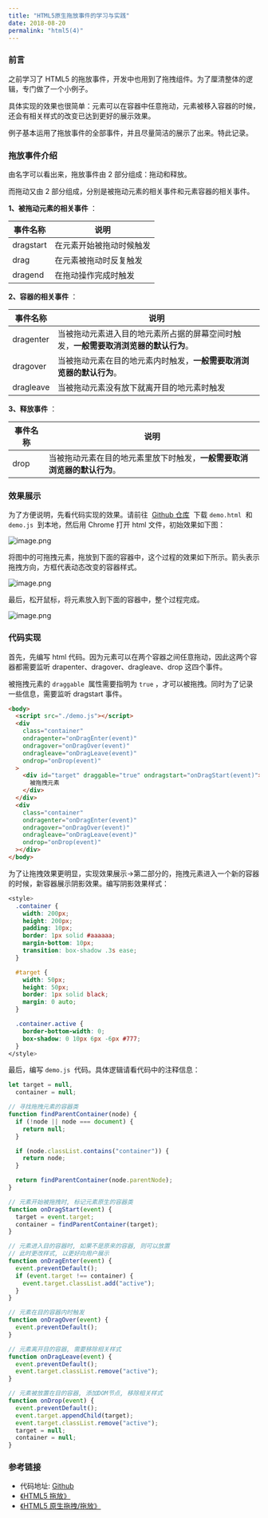 ```yaml
---
title: "HTML5原生拖放事件的学习与实践"
date: 2018-08-20
permalink: "html5(4)"
---
```


### 前言

之前学习了 HTML5 的拖放事件，开发中也用到了拖拽组件。为了厘清整体的逻辑，专门做了一个小例子。

具体实现的效果也很简单：元素可以在容器中任意拖动，元素被移入容器的时候，还会有相关样式的改变已达到更好的展示效果。

例子基本运用了拖放事件的全部事件，并且尽量简洁的展示了出来。特此记录。

### 拖放事件介绍

由名字可以看出来，拖放事件由 2 部分组成：拖动和释放。

而拖动又由 2 部分组成，分别是被拖动元素的相关事件和元素容器的相关事件。

**1、被拖动元素的相关事件** ：

| 事件名称  | 说明                     |
| --------- | ------------------------ |
| dragstart | 在元素开始被拖动时候触发 |
| drag      | 在元素被拖动时反复触发   |
| dragend   | 在拖动操作完成时触发     |

**2、容器的相关事件** ：

| 事件名称  | 说明                                                                                 |
| --------- | ------------------------------------------------------------------------------------ |
| dragenter | 当被拖动元素进入目的地元素所占据的屏幕空间时触发，**一般需要取消浏览器的默认行为**。 |
| dragover  | 当被拖动元素在目的地元素内时触发，**一般需要取消浏览器的默认行为**。                 |
| dragleave | 当被拖动元素没有放下就离开目的地元素时触发                                           |

**3、释放事件** ：

| 事件名称 | 说明                                                                     |
| -------- | ------------------------------------------------------------------------ |
| drop     | 当被拖动元素在目的地元素里放下时触发，**一般需要取消浏览器的默认行为**。 |

### 效果展示

为了方便说明，先看代码实现的效果。请前往  [Github 仓库](https://github.com/dadawanan/html5-drag-drop)  下载 `demo.html`  和 `demo.js`  到本地，然后用 Chrome 打开 html 文件，初始效果如下图：

![image.png](https://cdn.nlark.com/yuque/0/2019/png/233327/1554824440934-6b099e29-5d03-47c8-9fcd-358dfac034ce.png#align=left&display=inline&height=489&name=image.png&originHeight=612&originWidth=329&size=8385&status=done&width=263)

将图中的可拖拽元素，拖放到下面的容器中，这个过程的效果如下所示。箭头表示拖拽方向，方框代表动态改变的容器样式。

![image.png](https://cdn.nlark.com/yuque/0/2019/png/233327/1554824491746-4b790630-bb53-479a-9f5d-eaafef60cb23.png#align=left&display=inline&height=501&name=image.png&originHeight=627&originWidth=364&size=15595&status=done&width=291)

最后，松开鼠标，将元素放入到下面的容器中，整个过程完成。

![image.png](https://cdn.nlark.com/yuque/0/2019/png/233327/1554824562321-b6b1a435-27b5-43ca-abb8-7e63265b839e.png#align=left&display=inline&height=477&name=image.png&originHeight=596&originWidth=315&size=8094&status=done&width=252)

### 代码实现

首先，先编写 html 代码。因为元素可以在两个容器之间任意拖动，因此这两个容器都需要监听 drapenter、dragover、dragleave、drop 这四个事件。

被拖拽元素的 `draggable`  属性需要指明为 `true` ，才可以被拖拽。同时为了记录一些信息，需要监听 dragstart 事件。

```html
<body>
  <script src="./demo.js"></script>
  <div
    class="container"
    ondragenter="onDragEnter(event)"
    ondragover="onDragOver(event)"
    ondragleave="onDragLeave(event)"
    ondrop="onDrop(event)"
  >
    <div id="target" draggable="true" ondragstart="onDragStart(event)">
      被拖拽元素
    </div>
  </div>
  <div
    class="container"
    ondragenter="onDragEnter(event)"
    ondragover="onDragOver(event)"
    ondragleave="onDragLeave(event)"
    ondrop="onDrop(event)"
  ></div>
</body>
```

为了让拖拽效果更明显，实现效果展示->第二部分的，拖拽元素进入一个新的容器的时候，新容器展示阴影效果。编写阴影效果样式：

```css
<style>
  .container {
    width: 200px;
    height: 200px;
    padding: 10px;
    border: 1px solid #aaaaaa;
    margin-bottom: 10px;
    transition: box-shadow .3s ease;
  }

  #target {
    width: 50px;
    height: 50px;
    border: 1px solid black;
    margin: 0 auto;
  }

  .container.active {
    border-bottom-width: 0;
    box-shadow: 0 10px 6px -6px #777;
  }
</style>
```

最后，编写 `demo.js`  代码。具体逻辑请看代码中的注释信息：

```javascript
let target = null,
  container = null;

// 寻找拖拽元素的容器类
function findParentContainer(node) {
  if (!node || node === document) {
    return null;
  }

  if (node.classList.contains("container")) {
    return node;
  }

  return findParentContainer(node.parentNode);
}

// 元素开始被拖拽时, 标记元素原生的容器类
function onDragStart(event) {
  target = event.target;
  container = findParentContainer(target);
}

// 元素进入目的容器时, 如果不是原来的容器, 则可以放置
// 此时更改样式, 以更好向用户展示
function onDragEnter(event) {
  event.preventDefault();
  if (event.target !== container) {
    event.target.classList.add("active");
  }
}

// 元素在目的容器内时触发
function onDragOver(event) {
  event.preventDefault();
}

// 元素离开目的容器, 需要移除相关样式
function onDragLeave(event) {
  event.preventDefault();
  event.target.classList.remove("active");
}

// 元素被放置在目的容器, 添加DOM节点, 移除相关样式
function onDrop(event) {
  event.preventDefault();
  event.target.appendChild(target);
  event.target.classList.remove("active");
  target = null;
  container = null;
}
```

### 参考链接

- 代码地址: [Github](https://github.com/dadawanan/html5-drag-drop)
- [《HTML5 拖放》](http://www.w3school.com.cn/html5/html_5_draganddrop.asp)
- [《HTML5 原生拖拽/拖放》](https://juejin.im/post/5a169d08518825592c07c666)
